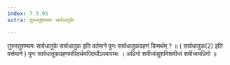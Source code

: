 ```yaml
---
index: 7.3.95
sutra: तुरुस्तुशम्यमः सार्वधातुके

---
```

तुरुस्तुशम्यमः सार्वधातुके सार्वधातुक इति वर्तमाने पुनः सार्वधातुकग्रहणं किमर्थम् ? ॥ ( सार्वधातुक(2) इति वर्त्तमाने ) पुनः सार्वधातुकग्रहणमपिदर्थमपिदर्थोऽयमारम्भः । अध्रिगो शमीध्वंसुशमिशमीध्वं शमीध्वमध्रिगो ॥